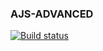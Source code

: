 ### AJS-ADVANCED

[![Build status](https://ci.appveyor.com/api/projects/status/cup4b441ulbojmsk?svg=true)](https://ci.appveyor.com/project/theart84/ajs-advanced)
